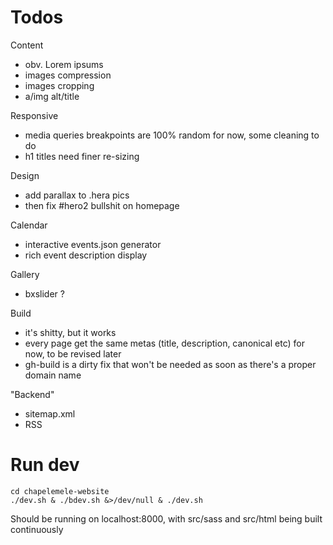 Todos
=====

Content
* obv. Lorem ipsums
* images compression
* images cropping
* a/img alt/title

Responsive
* media queries breakpoints are 100% random for now, some cleaning to do
* h1 titles need finer re-sizing

Design
* add parallax to .hera pics
* then fix #hero2 bullshit on homepage

Calendar
* interactive events.json generator
* rich event description display

Gallery
* bxslider ?

Build
* it's shitty, but it works
* every page get the same metas (title, description, canonical etc) for now, to be revised later
* gh-build is a dirty fix that won't be needed as soon as there's a proper domain name

"Backend"
* sitemap.xml
* RSS



Run dev
=======

    cd chapelemele-website
    ./dev.sh & ./bdev.sh &>/dev/null & ./dev.sh

Should be running on localhost:8000, with src/sass and src/html being built continuously